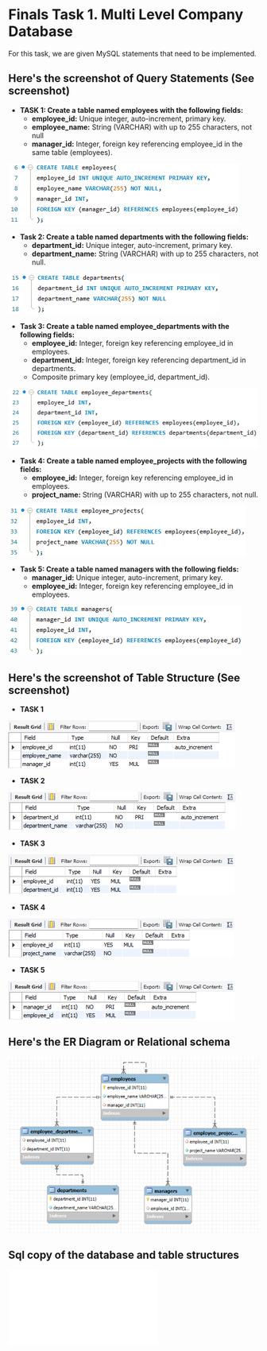# Finals Task 1. Multi Level Company Database 
For this task, we are given MySQL statements that need to be implemented.
## Here's the screenshot of Query Statements (See screenshot)
- **TASK 1: Create a table named employees with the following fields:**
  - **employee_id:** Unique integer, auto-increment, primary key.
  - **employee_name:** String (VARCHAR) with up to 255 characters, not null
  - **manager_id:** Integer, foreign key referencing employee_id in the same table (employees).

![Sample Output](images/QS_TASK1.png)
- **Task 2: Create a table named departments with the following fields:**
  - **department_id:** Unique integer, auto-increment, primary key.
  - **department_name:** String (VARCHAR) with up to 255 characters, not null.

![Sample Output](images/QS_TASK2.png)
- **Task 3: Create a table named employee_departments with the following fields:**
  - **employee_id:** Integer, foreign key referencing employee_id in employees.
  - **department_id:** Integer, foreign key referencing department_id in departments.
  - Composite primary key (employee_id, department_id).

![Sample Output](images/QS_TASK3.png)
- **Task 4: Create a table named employee_projects with the following fields:**
  - **employee_id:** Integer, foreign key referencing employee_id in employees.
  - **project_name:** String (VARCHAR) with up to 255 characters, not null.

![Sample Output](images/QS_TASK4.png)
- **Task 5: Create a table named managers with the following fields:**
  - **manager_id:** Unique integer, auto-increment, primary key.
  - **employee_id:** Integer, foreign key referencing employee_id in employees.

![Sample Output](images/QS_TASK5.png)
## Here's the screenshot of Table Structure (See screenshot)
- **TASK 1**

![Sample Output](images/TS_TASK1.png)
- **TASK 2**

![Sample Output](images/TS_TASK2.png)
- **TASK 3**
  
![Sample Output](images/TS_TASK3.png)
- **TASK 4**

![Sample Output](images/TS_TASK4.png)
- **TASK 5**

![Sample Output](images/TS_TASK5.png)
## Here's the ER Diagram or Relational schema 
![Sample Output](images/ERD.png)
## Sql copy of the database and table structures
![Sql copy of the database and table sturctures](images/sql_copy.sql)
